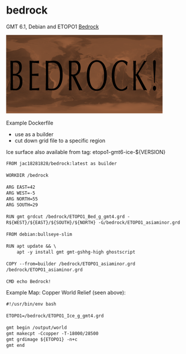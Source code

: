 # bedrock

GMT 6.1, Debian and ETOPO1 [Bedrock](https://hub.docker.com/r/jac18281828/bedrock)

![ETOPO1 Ice](bedrock/etopo1_small_copper.png)

Example Dockerfile
 - use as a builder 
 - cut down grid file to a specific region

Ice surface also available from tag: etopo1-gmt6-ice-${VERSION}

```
FROM jac18281828/bedrock:latest as builder

WORKDIR /bedrock

ARG EAST=42
ARG WEST=-5
ARG NORTH=55
ARG SOUTH=29

RUN gmt grdcut /bedrock/ETOPO1_Bed_g_gmt4.grd -R${WEST}/${EAST}/${SOUTH}/${NORTH} -G/bedrock/ETOPO1_asiaminor.grd

FROM debian:bullseye-slim

RUN apt update && \
    apt -y install gmt gmt-gshhg-high ghostscript

COPY --from=builder /bedrock/ETOPO1_asiaminor.grd /bedrock/ETOPO1_asiaminor.grd

CMD echo Bedrock!
```

Example Map: Copper World Relief (seen above):

```
#!/usr/bin/env bash

ETOPO1=/bedrock/ETOPO1_Ice_g_gmt4.grd

gmt begin /output/world
gmt makecpt -Ccopper -T-18000/28500
gmt grdimage ${ETOPO1} -n+c
gmt end
```
